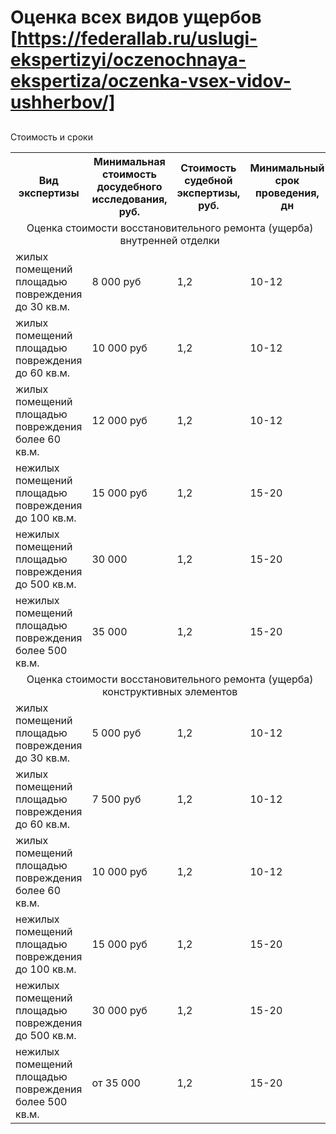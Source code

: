 # Оценка всех видов ущербов [https://federallab.ru/uslugi-ekspertizyi/oczenochnaya-ekspertiza/oczenka-vsex-vidov-ushherbov/]
## 
Стоимость и сроки
<table>
<tbody>
<tr>
<th><span>Вид экспертизы</span></th>
<th>Минимальная стоимость досудебного исследования, руб.</th>
<th>Стоимость судебной экспертизы, руб.</th>
<th>Минимальный срок проведения, дн</th>
</tr>
<tr>
<td colspan="4" style="text-align: center">Оценка стоимости восстановительного ремонта (ущерба) внутренней отделки</td>
</tr>
<tr>
<td>жилых помещений площадью повреждения до 30 кв.м.</td>
<td>8 000 руб</td>
<td>1,2</td>
<td>10-12</td>
</tr>
<tr>
<td>жилых помещений площадью повреждения до 60 кв.м.</td>
<td>10 000 руб</td>
<td>1,2</td>
<td>10-12</td>
</tr>
<tr>
<td>жилых помещений площадью повреждения более 60 кв.м.</td>
<td>12 000 руб</td>
<td>1,2</td>
<td>10-12</td>
</tr>
<tr>
<td>нежилых помещений площадью повреждения до 100 кв.м.</td>
<td>15 000 руб</td>
<td>1,2</td>
<td>15-20</td>
</tr>
<tr>
<td>нежилых помещений площадью повреждения до 500 кв.м.</td>
<td>30 000</td>
<td>1,2</td>
<td>15-20</td>
</tr>
<tr>
<td>нежилых помещений площадью повреждения более 500 кв.м.</td>
<td>35 000</td>
<td>1,2</td>
<td>15-20</td>
</tr>
<tr>
<td colspan="4" style="text-align: center">Оценка стоимости восстановительного ремонта (ущерба) конструктивных элементов</td>
</tr>
<tr>
<td>жилых помещений площадью повреждения до 30 кв.м.</td>
<td>5 000 руб</td>
<td>1,2</td>
<td>10-12</td>
</tr>
<tr>
<td>жилых помещений площадью повреждения до 60 кв.м.</td>
<td>7 500 руб</td>
<td>1,2</td>
<td>10-12</td>
</tr>
<tr>
<td>жилых помещений площадью повреждения более 60 кв.м.</td>
<td>10 000 руб</td>
<td>1,2</td>
<td>10-12</td>
</tr>
<tr>
<td>нежилых помещений площадью повреждения до 100 кв.м.</td>
<td>15 000 руб</td>
<td>1,2</td>
<td>15-20</td>
</tr>
<tr>
<td>нежилых помещений площадью повреждения до 500 кв.м.</td>
<td>30 000 руб</td>
<td>1,2</td>
<td>15-20</td>
</tr>
<tr>
<td>нежилых помещений площадью повреждения более 500 кв.м.</td>
<td>от 35 000</td>
<td>1,2</td>
<td>15-20</td>
</tr>
</tbody>
</table>